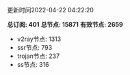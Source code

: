 更新时间2022-04-22 04:22:20

**总订阅: 401**
**总节点: 15871**
**有效节点: 2659**
- v2ray节点: 1313
- ssr节点: 793
- trojan节点: 237
- ss节点: 316
